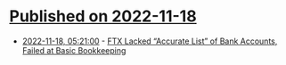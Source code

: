 # [Published on 2022-11-18](index.md)

* [2022-11-18, 05:21:00](https://soylentnews.org/article.pl?sid=22/11/17/1851239&from=rss) - [FTX Lacked “Accurate List” of Bank Accounts, Failed at Basic Bookkeeping](https://soylentnews.org/article.pl?sid=22/11/17/1851239&from=rss)
